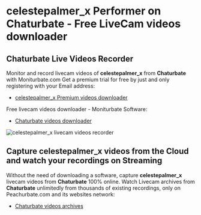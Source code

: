 # celestepalmer_x Performer on Chaturbate - Free LiveCam videos downloader

## Chaturbate Live Videos Recorder

Monitor and record livecam videos of **celestepalmer_x** from **Chaturbate** with Moniturbate.com
Get a premium trial for free by just and only registering with your Email address:
* [celestepalmer_x Premium videos downloader](https://moniturbate.com/request-demo-licence-key.html)

Free livecam videos downloader - Moniturbate Software:
* [Chaturbate videos downloader](https://moniturbate.com/moniturbate-download-software.html)

![celestepalmer_x livecam videos recorder](https://peachurnet.com/templates/moniturbate-software.png)


## Capture celestepalmer_x videos from the Cloud and watch your recordings on Streaming

Without the need of downloading a software, capture **celestepalmer_x** livecam videos from **Chaturbate** 100% online.
Watch Livecam archives from **Chaturbate** unlimitedly from thousands of existing recordings, only on Peachurbate.com and its websites network:
* [Chaturbate videos archives](https://peachurnet.com/)
